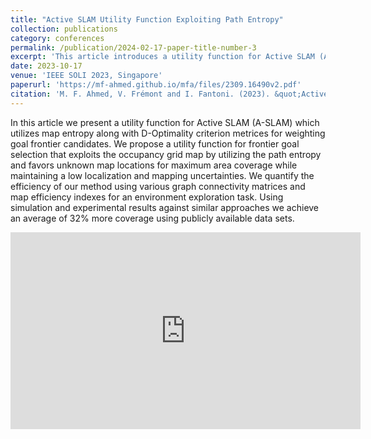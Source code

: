 ```yaml
---
title: "Active SLAM Utility Function Exploiting Path Entropy"
collection: publications
category: conferences
permalink: /publication/2024-02-17-paper-title-number-3
excerpt: 'This article introduces a utility function for Active SLAM (A-SLAM) that combines map entropy with D-Optimality criteria to prioritize goal frontier selection. The function leverages occupancy grid maps, emphasizing unknown areas for maximum coverage while minimizing localization and mapping uncertainties. Efficiency is assessed through graph connectivity metrics and map efficiency indices in exploration tasks. Simulations and experiments on public datasets demonstrate a 32% improvement in area coverage compared to similar methods.'
date: 2023-10-17
venue: 'IEEE SOLI 2023, Singapore'
paperurl: 'https://mf-ahmed.github.io/mfa/files/2309.16490v2.pdf'
citation: 'M. F. Ahmed, V. Frémont and I. Fantoni. (2023). &quot;Active SLAM Utility Function Exploiting Path Entropy.&quot; <i>IEEE SOLI</i>. PP. 1-7., doi: 10.1109/SOLI60636.2023.10425063'
---
```



In this article we present a utility function for Active SLAM (A-SLAM) which utilizes map entropy along
 with D-Optimality criterion metrices for weighting goal frontier candidates. We propose a utility function for frontier goal
 selection that exploits the occupancy grid map by utilizing the path entropy and favors unknown map locations for maximum
 area coverage while maintaining a low localization and mapping uncertainties. We quantify the efficiency of our method using
 various graph connectivity matrices and map efficiency indexes for an environment exploration task. Using simulation and
 experimental results against similar approaches we achieve an average of 32% more coverage using publicly available data sets.

<iframe width="560" height="315" 
    src="https://www.youtube.com/embed/1PClaaDCc88?autoplay=1" 
    title="YouTube video player" 
    frameborder="0" 
    allow="accelerometer; autoplay; clipboard-write; encrypted-media; gyroscope; picture-in-picture" 
    allowfullscreen>
</iframe>